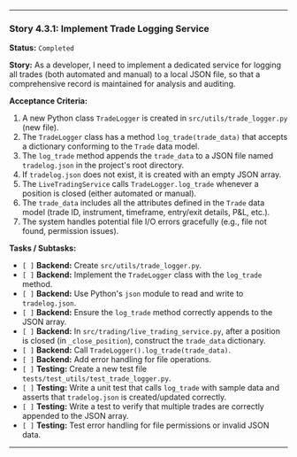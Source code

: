---

### **Story 4.3.1: Implement Trade Logging Service**

**Status:** `Completed`

**Story:**
As a developer, I need to implement a dedicated service for logging all trades (both automated and manual) to a local JSON file, so that a comprehensive record is maintained for analysis and auditing.

**Acceptance Criteria:**
1.  A new Python class `TradeLogger` is created in `src/utils/trade_logger.py` (new file).
2.  The `TradeLogger` class has a method `log_trade(trade_data)` that accepts a dictionary conforming to the `Trade` data model.
3.  The `log_trade` method appends the `trade_data` to a JSON file named `tradelog.json` in the project's root directory.
4.  If `tradelog.json` does not exist, it is created with an empty JSON array.
5.  The `LiveTradingService` calls `TradeLogger.log_trade` whenever a position is closed (either automated or manual).
6.  The `trade_data` includes all the attributes defined in the `Trade` data model (trade ID, instrument, timeframe, entry/exit details, P&L, etc.).
7.  The system handles potential file I/O errors gracefully (e.g., file not found, permission issues).

**Tasks / Subtasks:**
-   `[ ]` **Backend:** Create `src/utils/trade_logger.py`.
-   `[ ]` **Backend:** Implement the `TradeLogger` class with the `log_trade` method.
-   `[ ]` **Backend:** Use Python's `json` module to read and write to `tradelog.json`.
-   `[ ]` **Backend:** Ensure the `log_trade` method correctly appends to the JSON array.
-   `[ ]` **Backend:** In `src/trading/live_trading_service.py`, after a position is closed (in `_close_position`), construct the `trade_data` dictionary.
-   `[ ]` **Backend:** Call `TradeLogger().log_trade(trade_data)`.
-   `[ ]` **Backend:** Add error handling for file operations.
-   `[ ]` **Testing:** Create a new test file `tests/test_utils/test_trade_logger.py`.
-   `[ ]` **Testing:** Write a unit test that calls `log_trade` with sample data and asserts that `tradelog.json` is created/updated correctly.
-   `[ ]` **Testing:** Write a test to verify that multiple trades are correctly appended to the JSON array.
-   `[ ]` **Testing:** Test error handling for file permissions or invalid JSON data.

---
